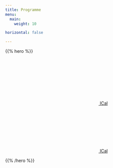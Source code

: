 ```yaml
---
title: Programme
menu:
  main:
    weight: 10

horizontal: false

---
```



{{% hero %}}

<a class="btn primary btn-lg" href="/schedule/schedule.ics">
    <svg class="icon icon-calendar"><use xlink:href="#calendar"></use></svg> ICal
</a>

<a class="btn primary btn-lg" href="/schedule/schedule.pdf">
    <svg class="icon icon-pdf"><use xlink:href="#pdf"></use></svg> ICal
</a>

<!-- TODO: filter and search -->
{{% /hero %}}
